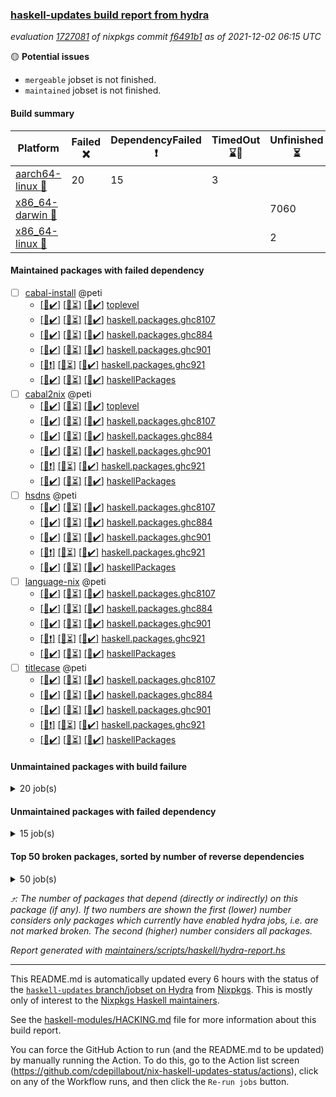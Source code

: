 ### [haskell-updates build report from hydra](https://hydra.nixos.org/jobset/nixpkgs/haskell-updates)
*evaluation [1727081](https://hydra.nixos.org/eval/1727081) of nixpkgs commit [f6491b1](https://github.com/NixOS/nixpkgs/commits/f6491b1b3a5e0bc2833a598e9295949e4c1a34a2) as of 2021-12-02 06:15 UTC*

:yellow_circle: **Potential issues**
  * `mergeable` jobset is not finished.
  * `maintained` jobset is not finished.

#### Build summary

 | Platform | Failed :x: | DependencyFailed :heavy_exclamation_mark: | TimedOut :hourglass::no_entry_sign: | Unfinished :hourglass_flowing_sand: | Success :heavy_check_mark: | 
 | --- | --- | --- | --- | --- | --- | 
 | [aarch64-linux :iphone:](https://hydra.nixos.org/eval/1727081?filter=.aarch64-linux) | 20 | 15 | 3 |  | 7080 | 
 | [x86_64-darwin :apple:](https://hydra.nixos.org/eval/1727081?filter=.x86_64-darwin) |  |  |  | 7060 | 5 | 
 | [x86_64-linux :penguin:](https://hydra.nixos.org/eval/1727081?filter=.x86_64-linux) |  |  |  | 2 | 7158 | 
#### Maintained packages with failed dependency
- [ ] [cabal-install](https://hydra.nixos.org/eval/1727081?filter=cabal-install) @peti
  - [[:iphone::heavy_check_mark:]](https://hydra.nixos.org/build/159759682) [[:apple::hourglass_flowing_sand:]](https://hydra.nixos.org/build/159997097) [[:penguin::heavy_check_mark:]](https://hydra.nixos.org/build/159751388) [toplevel](https://hydra.nixos.org/eval/1727081?filter=cabal-install)
  - [[:iphone::heavy_check_mark:]](https://hydra.nixos.org/build/159760159) [[:apple::hourglass_flowing_sand:]](https://hydra.nixos.org/build/159995774) [[:penguin::heavy_check_mark:]](https://hydra.nixos.org/build/159764590) [haskell.packages.ghc8107](https://hydra.nixos.org/eval/1727081?filter=haskell.packages.ghc8107.cabal-install)
  - [[:iphone::heavy_check_mark:]](https://hydra.nixos.org/build/159765448) [[:apple::hourglass_flowing_sand:]](https://hydra.nixos.org/build/159993104) [[:penguin::heavy_check_mark:]](https://hydra.nixos.org/build/159768871) [haskell.packages.ghc884](https://hydra.nixos.org/eval/1727081?filter=haskell.packages.ghc884.cabal-install)
  - [[:iphone::heavy_check_mark:]](https://hydra.nixos.org/build/159764677) [[:apple::hourglass_flowing_sand:]](https://hydra.nixos.org/build/159995512) [[:penguin::heavy_check_mark:]](https://hydra.nixos.org/build/159751156) [haskell.packages.ghc901](https://hydra.nixos.org/eval/1727081?filter=haskell.packages.ghc901.cabal-install)
  - [[:iphone::heavy_exclamation_mark:]](https://hydra.nixos.org/build/159767600) [[:apple::hourglass_flowing_sand:]](https://hydra.nixos.org/build/159995889) [[:penguin::heavy_check_mark:]](https://hydra.nixos.org/build/159766210) [haskell.packages.ghc921](https://hydra.nixos.org/eval/1727081?filter=haskell.packages.ghc921.cabal-install)
  - [[:iphone::heavy_check_mark:]](https://hydra.nixos.org/build/159769717) [[:apple::hourglass_flowing_sand:]](https://hydra.nixos.org/build/159996289) [[:penguin::heavy_check_mark:]](https://hydra.nixos.org/build/159759121) [haskellPackages](https://hydra.nixos.org/eval/1727081?filter=haskellPackages.cabal-install)
- [ ] [cabal2nix](https://hydra.nixos.org/eval/1727081?filter=cabal2nix) @peti
  - [[:iphone::heavy_check_mark:]](https://hydra.nixos.org/build/159936812) [[:apple::hourglass_flowing_sand:]](https://hydra.nixos.org/build/159998333) [[:penguin::heavy_check_mark:]](https://hydra.nixos.org/build/159936873) [toplevel](https://hydra.nixos.org/eval/1727081?filter=cabal2nix)
  - [[:iphone::heavy_check_mark:]](https://hydra.nixos.org/build/159771124) [[:apple::hourglass_flowing_sand:]](https://hydra.nixos.org/build/159995943) [[:penguin::heavy_check_mark:]](https://hydra.nixos.org/build/159754839) [haskell.packages.ghc8107](https://hydra.nixos.org/eval/1727081?filter=haskell.packages.ghc8107.cabal2nix)
  - [[:iphone::heavy_check_mark:]](https://hydra.nixos.org/build/159754181) [[:apple::hourglass_flowing_sand:]](https://hydra.nixos.org/build/159994203) [[:penguin::heavy_check_mark:]](https://hydra.nixos.org/build/159760654) [haskell.packages.ghc884](https://hydra.nixos.org/eval/1727081?filter=haskell.packages.ghc884.cabal2nix)
  - [[:iphone::heavy_check_mark:]](https://hydra.nixos.org/build/159768061) [[:apple::hourglass_flowing_sand:]](https://hydra.nixos.org/build/159995206) [[:penguin::heavy_check_mark:]](https://hydra.nixos.org/build/159763515) [haskell.packages.ghc901](https://hydra.nixos.org/eval/1727081?filter=haskell.packages.ghc901.cabal2nix)
  - [[:iphone::heavy_exclamation_mark:]](https://hydra.nixos.org/build/159756167) [[:apple::hourglass_flowing_sand:]](https://hydra.nixos.org/build/159998834) [[:penguin::heavy_check_mark:]](https://hydra.nixos.org/build/159770553) [haskell.packages.ghc921](https://hydra.nixos.org/eval/1727081?filter=haskell.packages.ghc921.cabal2nix)
  - [[:iphone::heavy_check_mark:]](https://hydra.nixos.org/build/159765462) [[:apple::hourglass_flowing_sand:]](https://hydra.nixos.org/build/159993784) [[:penguin::heavy_check_mark:]](https://hydra.nixos.org/build/159765862) [haskellPackages](https://hydra.nixos.org/eval/1727081?filter=haskellPackages.cabal2nix)
- [ ] [hsdns](https://hydra.nixos.org/eval/1727081?filter=hsdns) @peti
  - [[:iphone::heavy_check_mark:]](https://hydra.nixos.org/build/159765321) [[:apple::hourglass_flowing_sand:]](https://hydra.nixos.org/build/159994480) [[:penguin::heavy_check_mark:]](https://hydra.nixos.org/build/159755560) [haskell.packages.ghc8107](https://hydra.nixos.org/eval/1727081?filter=haskell.packages.ghc8107.hsdns)
  - [[:iphone::heavy_check_mark:]](https://hydra.nixos.org/build/159769923) [[:apple::hourglass_flowing_sand:]](https://hydra.nixos.org/build/159995366) [[:penguin::heavy_check_mark:]](https://hydra.nixos.org/build/159756296) [haskell.packages.ghc884](https://hydra.nixos.org/eval/1727081?filter=haskell.packages.ghc884.hsdns)
  - [[:iphone::heavy_check_mark:]](https://hydra.nixos.org/build/159756381) [[:apple::hourglass_flowing_sand:]](https://hydra.nixos.org/build/159996792) [[:penguin::heavy_check_mark:]](https://hydra.nixos.org/build/159753985) [haskell.packages.ghc901](https://hydra.nixos.org/eval/1727081?filter=haskell.packages.ghc901.hsdns)
  - [[:iphone::heavy_exclamation_mark:]](https://hydra.nixos.org/build/159756561) [[:apple::hourglass_flowing_sand:]](https://hydra.nixos.org/build/159997272) [[:penguin::heavy_check_mark:]](https://hydra.nixos.org/build/159769063) [haskell.packages.ghc921](https://hydra.nixos.org/eval/1727081?filter=haskell.packages.ghc921.hsdns)
  - [[:iphone::heavy_check_mark:]](https://hydra.nixos.org/build/159760878) [[:apple::hourglass_flowing_sand:]](https://hydra.nixos.org/build/159997582) [[:penguin::heavy_check_mark:]](https://hydra.nixos.org/build/159769634) [haskellPackages](https://hydra.nixos.org/eval/1727081?filter=haskellPackages.hsdns)
- [ ] [language-nix](https://hydra.nixos.org/eval/1727081?filter=language-nix) @peti
  - [[:iphone::heavy_check_mark:]](https://hydra.nixos.org/build/159756524) [[:apple::hourglass_flowing_sand:]](https://hydra.nixos.org/build/159996205) [[:penguin::heavy_check_mark:]](https://hydra.nixos.org/build/159759156) [haskell.packages.ghc8107](https://hydra.nixos.org/eval/1727081?filter=haskell.packages.ghc8107.language-nix)
  - [[:iphone::heavy_check_mark:]](https://hydra.nixos.org/build/159762294) [[:apple::hourglass_flowing_sand:]](https://hydra.nixos.org/build/159996336) [[:penguin::heavy_check_mark:]](https://hydra.nixos.org/build/159752893) [haskell.packages.ghc884](https://hydra.nixos.org/eval/1727081?filter=haskell.packages.ghc884.language-nix)
  - [[:iphone::heavy_check_mark:]](https://hydra.nixos.org/build/159755644) [[:apple::hourglass_flowing_sand:]](https://hydra.nixos.org/build/159998662) [[:penguin::heavy_check_mark:]](https://hydra.nixos.org/build/159751132) [haskell.packages.ghc901](https://hydra.nixos.org/eval/1727081?filter=haskell.packages.ghc901.language-nix)
  - [[:iphone::heavy_exclamation_mark:]](https://hydra.nixos.org/build/159764439) [[:apple::hourglass_flowing_sand:]](https://hydra.nixos.org/build/159995339) [[:penguin::heavy_check_mark:]](https://hydra.nixos.org/build/159761522) [haskell.packages.ghc921](https://hydra.nixos.org/eval/1727081?filter=haskell.packages.ghc921.language-nix)
  - [[:iphone::heavy_check_mark:]](https://hydra.nixos.org/build/159772193) [[:apple::hourglass_flowing_sand:]](https://hydra.nixos.org/build/159993259) [[:penguin::heavy_check_mark:]](https://hydra.nixos.org/build/159768380) [haskellPackages](https://hydra.nixos.org/eval/1727081?filter=haskellPackages.language-nix)
- [ ] [titlecase](https://hydra.nixos.org/eval/1727081?filter=titlecase) @peti
  - [[:iphone::heavy_check_mark:]](https://hydra.nixos.org/build/159761121) [[:apple::hourglass_flowing_sand:]](https://hydra.nixos.org/build/159993112) [[:penguin::heavy_check_mark:]](https://hydra.nixos.org/build/159753887) [haskell.packages.ghc8107](https://hydra.nixos.org/eval/1727081?filter=haskell.packages.ghc8107.titlecase)
  - [[:iphone::heavy_check_mark:]](https://hydra.nixos.org/build/159769580) [[:apple::hourglass_flowing_sand:]](https://hydra.nixos.org/build/159996577) [[:penguin::heavy_check_mark:]](https://hydra.nixos.org/build/159751299) [haskell.packages.ghc884](https://hydra.nixos.org/eval/1727081?filter=haskell.packages.ghc884.titlecase)
  - [[:iphone::heavy_check_mark:]](https://hydra.nixos.org/build/159756474) [[:apple::hourglass_flowing_sand:]](https://hydra.nixos.org/build/159996613) [[:penguin::heavy_check_mark:]](https://hydra.nixos.org/build/159764041) [haskell.packages.ghc901](https://hydra.nixos.org/eval/1727081?filter=haskell.packages.ghc901.titlecase)
  - [[:iphone::heavy_exclamation_mark:]](https://hydra.nixos.org/build/159754871) [[:apple::hourglass_flowing_sand:]](https://hydra.nixos.org/build/159994861) [[:penguin::heavy_check_mark:]](https://hydra.nixos.org/build/159770358) [haskell.packages.ghc921](https://hydra.nixos.org/eval/1727081?filter=haskell.packages.ghc921.titlecase)
  - [[:iphone::heavy_check_mark:]](https://hydra.nixos.org/build/159752836) [[:apple::hourglass_flowing_sand:]](https://hydra.nixos.org/build/159993675) [[:penguin::heavy_check_mark:]](https://hydra.nixos.org/build/159770450) [haskellPackages](https://hydra.nixos.org/eval/1727081?filter=haskellPackages.titlecase)
#### Unmaintained packages with build failure
<details><summary>20 job(s) </summary>

- [ ] [[:iphone::x:]](https://hydra.nixos.org/build/159770859) [[:apple::hourglass_flowing_sand:]](https://hydra.nixos.org/build/159993557) [[:penguin::heavy_check_mark:]](https://hydra.nixos.org/build/159754937) [haskellPackages.libBF](https://hydra.nixos.org/eval/1727081?filter=haskellPackages.libBF)  :arrow_heading_up: 4 | 20
- [ ] [[:iphone::x:]](https://hydra.nixos.org/build/159768062) [[:apple::hourglass_flowing_sand:]](https://hydra.nixos.org/build/159996427) [[:penguin::heavy_check_mark:]](https://hydra.nixos.org/build/159755176) [haskellPackages.ptr-poker](https://hydra.nixos.org/eval/1727081?filter=haskellPackages.ptr-poker)  :arrow_heading_up: 3 | 4
- [ ] [[:iphone::x:]](https://hydra.nixos.org/build/159769579) [[:apple::hourglass_flowing_sand:]](https://hydra.nixos.org/build/159993325) [[:penguin::heavy_check_mark:]](https://hydra.nixos.org/build/159767387) [haskellPackages.OrderedBits](https://hydra.nixos.org/eval/1727081?filter=haskellPackages.OrderedBits)  :arrow_heading_up: 1 | 36
- [ ] [[:iphone::x:]](https://hydra.nixos.org/build/159761950) [[:apple::hourglass_flowing_sand:]](https://hydra.nixos.org/build/159998403) [[:penguin::heavy_check_mark:]](https://hydra.nixos.org/build/159754536) [haskellPackages.type-natural](https://hydra.nixos.org/eval/1727081?filter=haskellPackages.type-natural)  :arrow_heading_up: 1 | 4
- [ ] [[:iphone::x:]](https://hydra.nixos.org/build/159761127) [[:apple::hourglass_flowing_sand:]](https://hydra.nixos.org/build/159996019) [[:penguin::heavy_check_mark:]](https://hydra.nixos.org/build/159755272) [haskellPackages.long-double](https://hydra.nixos.org/eval/1727081?filter=haskellPackages.long-double)  :arrow_heading_up: 1 | 2
- [ ] [[:iphone::x:]](https://hydra.nixos.org/build/159752130) [[:apple::hourglass_flowing_sand:]](https://hydra.nixos.org/build/159997989) [[:penguin::heavy_check_mark:]](https://hydra.nixos.org/build/159762811) [haskellPackages.easytensor](https://hydra.nixos.org/eval/1727081?filter=haskellPackages.easytensor)  :arrow_heading_up: 1 | 1
- [ ] [[:iphone::x:]](https://hydra.nixos.org/build/159752964) [[:apple::hourglass_flowing_sand:]](https://hydra.nixos.org/build/159993478) [[:penguin::heavy_check_mark:]](https://hydra.nixos.org/build/159764748) [haskellPackages.nlopt-haskell](https://hydra.nixos.org/eval/1727081?filter=haskellPackages.nlopt-haskell)  :arrow_heading_up: 1 | 1
- [ ] [[:iphone::x:]](https://hydra.nixos.org/build/159756267) [[:apple::hourglass_flowing_sand:]](https://hydra.nixos.org/build/159992248) [[:penguin::heavy_check_mark:]](https://hydra.nixos.org/build/159771888) [haskellPackages.unicode-properties](https://hydra.nixos.org/eval/1727081?filter=haskellPackages.unicode-properties)  :arrow_heading_up: 1 | 1
- [ ] [[:iphone::x:]](https://hydra.nixos.org/build/159764587) [[:apple::hourglass_flowing_sand:]](https://hydra.nixos.org/build/159992159) [[:penguin::heavy_check_mark:]](https://hydra.nixos.org/build/159755780) [haskellPackages.accelerate-llvm](https://hydra.nixos.org/eval/1727081?filter=haskellPackages.accelerate-llvm)  :arrow_heading_up: 0 | 8
- [ ] [[:iphone::x:]](https://hydra.nixos.org/build/159755789) [[:apple::hourglass_flowing_sand:]](https://hydra.nixos.org/build/159996619) [[:penguin::heavy_check_mark:]](https://hydra.nixos.org/build/159751925) [haskellPackages.freetype2](https://hydra.nixos.org/eval/1727081?filter=haskellPackages.freetype2)  :arrow_heading_up: 0 | 7
- [ ] [[:iphone::x:]](https://hydra.nixos.org/build/159758063) [[:apple::hourglass_flowing_sand:]](https://hydra.nixos.org/build/159992907) [[:penguin::heavy_check_mark:]](https://hydra.nixos.org/build/159763474) [haskellPackages.cdar-mBound](https://hydra.nixos.org/eval/1727081?filter=haskellPackages.cdar-mBound)  :arrow_heading_up: 0 | 2
- [ ] [[:iphone::x:]](https://hydra.nixos.org/build/159757144) [[:apple::hourglass_flowing_sand:]](https://hydra.nixos.org/build/159992113) [[:penguin::heavy_check_mark:]](https://hydra.nixos.org/build/159765157) [haskellPackages.quic](https://hydra.nixos.org/eval/1727081?filter=haskellPackages.quic)  :arrow_heading_up: 0 | 2
- [ ] [[:iphone::x:]](https://hydra.nixos.org/build/159754481) [[:apple::hourglass_flowing_sand:]](https://hydra.nixos.org/build/159994756) [[:penguin::heavy_check_mark:]](https://hydra.nixos.org/build/159759714) [haskellPackages.picosat](https://hydra.nixos.org/eval/1727081?filter=haskellPackages.picosat)  :arrow_heading_up: 0 | 1
- [ ] [[:iphone::x:]](https://hydra.nixos.org/build/159762415) [[:apple::hourglass_flowing_sand:]](https://hydra.nixos.org/build/159994311) [[:penguin::heavy_check_mark:]](https://hydra.nixos.org/build/159765832) [haskellPackages.HsASA](https://hydra.nixos.org/eval/1727081?filter=haskellPackages.HsASA) 
- [ ] [[:iphone::x:]](https://hydra.nixos.org/build/159768949) [[:penguin::heavy_check_mark:]](https://hydra.nixos.org/build/159756800) [haskellPackages.gnome-keyring](https://hydra.nixos.org/eval/1727081?filter=haskellPackages.gnome-keyring) 
- [ ] [[:iphone::x:]](https://hydra.nixos.org/build/159751179) [[:apple::hourglass_flowing_sand:]](https://hydra.nixos.org/build/159993170) [[:penguin::heavy_check_mark:]](https://hydra.nixos.org/build/159764040) [haskellPackages.hq](https://hydra.nixos.org/eval/1727081?filter=haskellPackages.hq) 
- [ ] [[:iphone::x:]](https://hydra.nixos.org/build/159754912) [[:apple::hourglass_flowing_sand:]](https://hydra.nixos.org/build/159998025) [[:penguin::heavy_check_mark:]](https://hydra.nixos.org/build/159764077) [haskellPackages.poker](https://hydra.nixos.org/eval/1727081?filter=haskellPackages.poker) 
- [ ] [[:iphone::x:]](https://hydra.nixos.org/build/159764010) [[:apple::hourglass_flowing_sand:]](https://hydra.nixos.org/build/159993197) [[:penguin::heavy_check_mark:]](https://hydra.nixos.org/build/159769031) [haskellPackages.risc386](https://hydra.nixos.org/eval/1727081?filter=haskellPackages.risc386) 
- [ ] [[:iphone::x:]](https://hydra.nixos.org/build/159751090) [[:apple::hourglass_flowing_sand:]](https://hydra.nixos.org/build/159993534) [[:penguin::heavy_check_mark:]](https://hydra.nixos.org/build/159753434) [haskellPackages.wiringPi](https://hydra.nixos.org/eval/1727081?filter=haskellPackages.wiringPi) 
- [ ] [[:iphone::x:]](https://hydra.nixos.org/build/159753139) [[:apple::hourglass_flowing_sand:]](https://hydra.nixos.org/build/159992490) [[:penguin::heavy_check_mark:]](https://hydra.nixos.org/build/159771470) [haskellPackages.x86-64bit](https://hydra.nixos.org/eval/1727081?filter=haskellPackages.x86-64bit) 
</details>

#### Unmaintained packages with failed dependency
<details><summary>15 job(s) </summary>

- [ ] [[:iphone::heavy_exclamation_mark:]](https://hydra.nixos.org/build/159770391) [[:apple::hourglass_flowing_sand:]](https://hydra.nixos.org/build/159992943) [[:penguin::heavy_check_mark:]](https://hydra.nixos.org/build/159765107) [haskellPackages.jsonifier](https://hydra.nixos.org/eval/1727081?filter=haskellPackages.jsonifier)  :arrow_heading_up: 2 | 2
- [ ] [[:iphone::heavy_exclamation_mark:]](https://hydra.nixos.org/build/159762139) [[:apple::hourglass_flowing_sand:]](https://hydra.nixos.org/build/159996348) [[:penguin::heavy_check_mark:]](https://hydra.nixos.org/build/159769783) [haskellPackages.opentelemetry-extra](https://hydra.nixos.org/eval/1727081?filter=haskellPackages.opentelemetry-extra)  :arrow_heading_up: 1 | 1
- [ ] [[:iphone::heavy_exclamation_mark:]](https://hydra.nixos.org/build/159762593) [[:apple::hourglass_flowing_sand:]](https://hydra.nixos.org/build/159992620) [[:penguin::heavy_check_mark:]](https://hydra.nixos.org/build/159772035) [haskellPackages.PrimitiveArray](https://hydra.nixos.org/eval/1727081?filter=haskellPackages.PrimitiveArray)  :arrow_heading_up: 0 | 35
- [ ] [[:iphone::heavy_exclamation_mark:]](https://hydra.nixos.org/build/159763924) [[:apple::hourglass_flowing_sand:]](https://hydra.nixos.org/build/159996061) [[:penguin::heavy_check_mark:]](https://hydra.nixos.org/build/159762483) [haskellPackages.sized](https://hydra.nixos.org/eval/1727081?filter=haskellPackages.sized)  :arrow_heading_up: 0 | 2
- [ ] [cabal2nix-unstable](https://hydra.nixos.org/eval/1727081?filter=cabal2nix-unstable) 
  - [[:iphone::heavy_check_mark:]](https://hydra.nixos.org/build/159936867) [[:apple::hourglass_flowing_sand:]](https://hydra.nixos.org/build/159992760) [[:penguin::heavy_check_mark:]](https://hydra.nixos.org/build/159936802) [haskell.packages.ghc8107](https://hydra.nixos.org/eval/1727081?filter=haskell.packages.ghc8107.cabal2nix-unstable)
  - [[:iphone::heavy_check_mark:]](https://hydra.nixos.org/build/159936861) [[:apple::hourglass_flowing_sand:]](https://hydra.nixos.org/build/159996963) [[:penguin::heavy_check_mark:]](https://hydra.nixos.org/build/159936849) [haskell.packages.ghc884](https://hydra.nixos.org/eval/1727081?filter=haskell.packages.ghc884.cabal2nix-unstable)
  - [[:iphone::heavy_check_mark:]](https://hydra.nixos.org/build/159936817) [[:apple::hourglass_flowing_sand:]](https://hydra.nixos.org/build/159997086) [[:penguin::heavy_check_mark:]](https://hydra.nixos.org/build/159936827) [haskell.packages.ghc901](https://hydra.nixos.org/eval/1727081?filter=haskell.packages.ghc901.cabal2nix-unstable)
  - [[:iphone::heavy_exclamation_mark:]](https://hydra.nixos.org/build/159936815) [[:apple::hourglass_flowing_sand:]](https://hydra.nixos.org/build/159994191) [[:penguin::heavy_check_mark:]](https://hydra.nixos.org/build/159936892) [haskell.packages.ghc921](https://hydra.nixos.org/eval/1727081?filter=haskell.packages.ghc921.cabal2nix-unstable)
  - [[:iphone::heavy_check_mark:]](https://hydra.nixos.org/build/159936855) [[:apple::hourglass_flowing_sand:]](https://hydra.nixos.org/build/159994250) [[:penguin::heavy_check_mark:]](https://hydra.nixos.org/build/159936890) [haskellPackages](https://hydra.nixos.org/eval/1727081?filter=haskellPackages.cabal2nix-unstable)
- [ ] [[:iphone::heavy_exclamation_mark:]](https://hydra.nixos.org/build/159766586) [[:apple::hourglass_flowing_sand:]](https://hydra.nixos.org/build/159994256) [[:penguin::heavy_check_mark:]](https://hydra.nixos.org/build/159765345) [haskellPackages.easytensor-vulkan](https://hydra.nixos.org/eval/1727081?filter=haskellPackages.easytensor-vulkan) 
- [ ] [[:iphone::heavy_exclamation_mark:]](https://hydra.nixos.org/build/159758799) [[:apple::hourglass_flowing_sand:]](https://hydra.nixos.org/build/159992827) [[:penguin::heavy_check_mark:]](https://hydra.nixos.org/build/159763516) [haskellPackages.hmatrix-nlopt](https://hydra.nixos.org/eval/1727081?filter=haskellPackages.hmatrix-nlopt) 
- [ ] [[:iphone::heavy_exclamation_mark:]](https://hydra.nixos.org/build/159766298) [[:apple::hourglass_flowing_sand:]](https://hydra.nixos.org/build/159993623) [[:penguin::heavy_check_mark:]](https://hydra.nixos.org/build/159760624) [haskellPackages.opentelemetry-lightstep](https://hydra.nixos.org/eval/1727081?filter=haskellPackages.opentelemetry-lightstep) 
- [ ] [[:iphone::heavy_exclamation_mark:]](https://hydra.nixos.org/build/159754243) [[:apple::hourglass_flowing_sand:]](https://hydra.nixos.org/build/159996695) [[:penguin::heavy_check_mark:]](https://hydra.nixos.org/build/159771519) [haskellPackages.rounded](https://hydra.nixos.org/eval/1727081?filter=haskellPackages.rounded) 
- [ ] [[:iphone::heavy_exclamation_mark:]](https://hydra.nixos.org/build/159759867) [[:apple::hourglass_flowing_sand:]](https://hydra.nixos.org/build/159992473) [[:penguin::heavy_check_mark:]](https://hydra.nixos.org/build/159762564) [haskellPackages.unicode-names](https://hydra.nixos.org/eval/1727081?filter=haskellPackages.unicode-names) 
</details>

#### Top 50 broken packages, sorted by number of reverse dependencies
<details><summary>50 job(s) </summary>

[haskell98](https://packdeps.haskellers.com/reverse/haskell98) :arrow_heading_up: 153  
[enumerator](https://packdeps.haskellers.com/reverse/enumerator) :arrow_heading_up: 56  
[derive](https://packdeps.haskellers.com/reverse/derive) :arrow_heading_up: 48  
[contiguous](https://packdeps.haskellers.com/reverse/contiguous) :arrow_heading_up: 46  
[MonadCatchIO-transformers](https://packdeps.haskellers.com/reverse/MonadCatchIO-transformers) :arrow_heading_up: 41  
[parseargs](https://packdeps.haskellers.com/reverse/parseargs) :arrow_heading_up: 41  
[bytesmith](https://packdeps.haskellers.com/reverse/bytesmith) :arrow_heading_up: 36  
[data-lens](https://packdeps.haskellers.com/reverse/data-lens) :arrow_heading_up: 34  
[distributed-process](https://packdeps.haskellers.com/reverse/distributed-process) :arrow_heading_up: 30  
[iteratee](https://packdeps.haskellers.com/reverse/iteratee) :arrow_heading_up: 29  
[jmacro](https://packdeps.haskellers.com/reverse/jmacro) :arrow_heading_up: 29  
[ip](https://packdeps.haskellers.com/reverse/ip) :arrow_heading_up: 26  
[either-unwrap](https://packdeps.haskellers.com/reverse/either-unwrap) :arrow_heading_up: 25  
[HList](https://packdeps.haskellers.com/reverse/HList) :arrow_heading_up: 23  
[SciBaseTypes](https://packdeps.haskellers.com/reverse/SciBaseTypes) :arrow_heading_up: 22  
[haskelldb](https://packdeps.haskellers.com/reverse/haskelldb) :arrow_heading_up: 22  
[hsc3](https://packdeps.haskellers.com/reverse/hsc3) :arrow_heading_up: 22  
[wxdirect](https://packdeps.haskellers.com/reverse/wxdirect) :arrow_heading_up: 22  
[BiobaseTypes](https://packdeps.haskellers.com/reverse/BiobaseTypes) :arrow_heading_up: 21  
[wxc](https://packdeps.haskellers.com/reverse/wxc) :arrow_heading_up: 21  
[biocore](https://packdeps.haskellers.com/reverse/biocore) :arrow_heading_up: 20  
[secp256k1-haskell](https://packdeps.haskellers.com/reverse/secp256k1-haskell) :arrow_heading_up: 20  
[wxcore](https://packdeps.haskellers.com/reverse/wxcore) :arrow_heading_up: 20  
[attoparsec-enumerator](https://packdeps.haskellers.com/reverse/attoparsec-enumerator) :arrow_heading_up: 19  
[bytestring-show](https://packdeps.haskellers.com/reverse/bytestring-show) :arrow_heading_up: 19  
[numhask](https://packdeps.haskellers.com/reverse/numhask) :arrow_heading_up: 19  
[polysemy-plugin](https://packdeps.haskellers.com/reverse/polysemy-plugin) :arrow_heading_up: 19  
[wx](https://packdeps.haskellers.com/reverse/wx) :arrow_heading_up: 19  
[BiobaseENA](https://packdeps.haskellers.com/reverse/BiobaseENA) :arrow_heading_up: 18  
[asn1-data](https://packdeps.haskellers.com/reverse/asn1-data) :arrow_heading_up: 18  
[dbus-core](https://packdeps.haskellers.com/reverse/dbus-core) :arrow_heading_up: 18  
[gtksourceview2](https://packdeps.haskellers.com/reverse/gtksourceview2) :arrow_heading_up: 18  
[BiobaseXNA](https://packdeps.haskellers.com/reverse/BiobaseXNA) :arrow_heading_up: 17  
[HGamer3D-Data](https://packdeps.haskellers.com/reverse/HGamer3D-Data) :arrow_heading_up: 17  
[certificate](https://packdeps.haskellers.com/reverse/certificate) :arrow_heading_up: 17  
[dbus-client](https://packdeps.haskellers.com/reverse/dbus-client) :arrow_heading_up: 17  
[gconf](https://packdeps.haskellers.com/reverse/gconf) :arrow_heading_up: 17  
[gtk-serialized-event](https://packdeps.haskellers.com/reverse/gtk-serialized-event) :arrow_heading_up: 17  
[uuid-orphans](https://packdeps.haskellers.com/reverse/uuid-orphans) :arrow_heading_up: 17  
[cuda](https://packdeps.haskellers.com/reverse/cuda) :arrow_heading_up: 16  
[happstack-jmacro](https://packdeps.haskellers.com/reverse/happstack-jmacro) :arrow_heading_up: 16  
[manatee-core](https://packdeps.haskellers.com/reverse/manatee-core) :arrow_heading_up: 16  
[monads-fd](https://packdeps.haskellers.com/reverse/monads-fd) :arrow_heading_up: 16  
[murmur3](https://packdeps.haskellers.com/reverse/murmur3) :arrow_heading_up: 16  
[tls-extra](https://packdeps.haskellers.com/reverse/tls-extra) :arrow_heading_up: 16  
[ADPfusion](https://packdeps.haskellers.com/reverse/ADPfusion) :arrow_heading_up: 15  
[MaybeT](https://packdeps.haskellers.com/reverse/MaybeT) :arrow_heading_up: 15  
[blaze-builder-enumerator](https://packdeps.haskellers.com/reverse/blaze-builder-enumerator) :arrow_heading_up: 15  
[clash-prelude](https://packdeps.haskellers.com/reverse/clash-prelude) :arrow_heading_up: 15  
[hetero-dict](https://packdeps.haskellers.com/reverse/hetero-dict) :arrow_heading_up: 15  
</details>


*:arrow_heading_up:: The number of packages that depend (directly or indirectly) on this package (if any). If two numbers are shown the first (lower) number considers only packages which currently have enabled hydra jobs, i.e. are not marked broken. The second (higher) number considers all packages.*

*Report generated with [maintainers/scripts/haskell/hydra-report.hs](https://github.com/NixOS/nixpkgs/blob/haskell-updates/maintainers/scripts/haskell/hydra-report.sh)*


----------------------------------------------------------------------

This README.md is automatically updated every 6 hours with the status of the
[`haskell-updates` branch/jobset on Hydra](https://hydra.nixos.org/jobset/nixpkgs/haskell-updates)
from [Nixpkgs](https://github.com/NixOS/nixpkgs).  This is mostly only of
interest to the [Nixpkgs Haskell maintainers](https://github.com/orgs/NixOS/teams/haskell).

See the
[haskell-modules/HACKING.md](https://github.com/NixOS/nixpkgs/blob/haskell-updates/pkgs/development/haskell-modules/HACKING.md)
file for more information about this build report.

You can force the GitHub Action to run (and the README.md to be updated) by
manually running the Action.  To do this, go to the Action list screen
(https://github.com/cdepillabout/nix-haskell-updates-status/actions),
click on any of the Workflow runs, and then click the `Re-run jobs` button.
